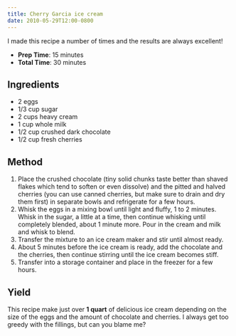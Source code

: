 ```yaml
---
title: Cherry Garcia ice cream
date: 2010-05-29T12:00-0800
---
```

I made this recipe a number of times and the results are always excellent!

- **Prep Time**: 15 minutes
- **Total Time**: 30 minutes

## Ingredients
-   2 eggs
-   1/3 cup sugar
-   2 cups heavy cream
-   1 cup whole milk
-   1/2 cup crushed dark chocolate
-   1/2 cup fresh cherries

## Method
1. Place the crushed chocolate (tiny solid chunks taste better than shaved flakes which tend to soften or even dissolve) and the pitted and halved cherries (you can use canned cherries, but make sure to drain and dry them first) in separate bowls and refrigerate for a few hours.
2. Whisk the eggs in a mixing bowl until light and fluffy, 1 to 2 minutes. Whisk in the sugar, a little at a time, then continue whisking until completely blended, about 1 minute more. Pour in the cream and milk and whisk to blend.
3. Transfer the mixture to an ice cream maker and stir until almost ready.
4. About 5 minutes before the ice cream is ready, add the chocolate and the cherries, then continue stirring until the ice cream becomes stiff.
5. Transfer into a storage container and place in the freezer for a few hours.

## Yield
This recipe make just over **1 quart** of delicious ice cream depending on the size of the eggs and the amount of chocolate and cherries. I always get too greedy with the fillings, but can you blame me?